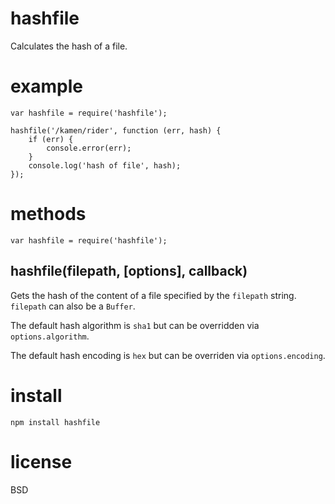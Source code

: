 # hashfile

Calculates the hash of a file.


# example

```
var hashfile = require('hashfile');

hashfile('/kamen/rider', function (err, hash) {
    if (err) {
        console.error(err);
    }
    console.log('hash of file', hash);
});
```


# methods

```
var hashfile = require('hashfile');
```

## hashfile(filepath, [options], callback)

Gets the hash of the content of a file specified by the `filepath` string. `filepath` can also be a `Buffer`.

The default hash algorithm is `sha1` but can be overridden via `options.algorithm`.

The default hash encoding is `hex` but can be overriden via `options.encoding`.


# install

```
npm install hashfile
```


# license

BSD
